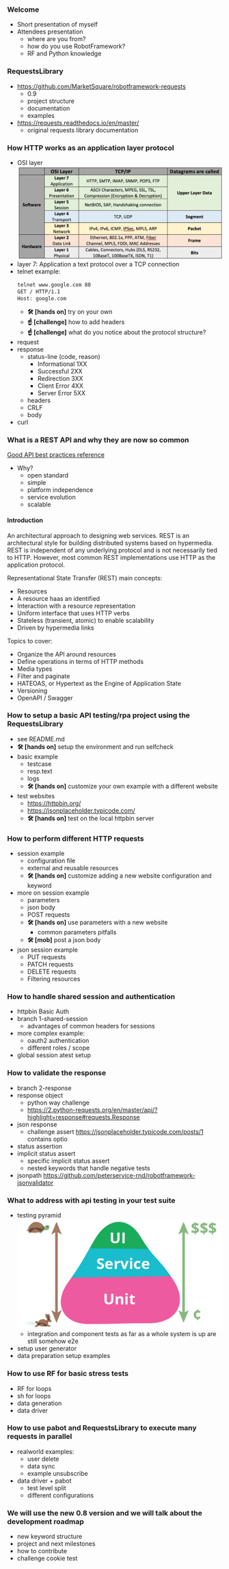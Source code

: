 
### Welcome
- Short presentation of myself
- Attendees presentation
  - where are you from?
  - how do you use RobotFramework?
  - RF and Python knowledge

### RequestsLibrary
- https://github.com/MarketSquare/robotframework-requests
  - 0.9
  - project structure
  - documentation 
  - examples
- https://requests.readthedocs.io/en/master/
  - original requests library documentation

### How HTTP works as an application layer protocol
- OSI layer 
![](./img/osi-layer.png)
- layer 7: Application a text protocol over a TCP connection
- telnet example: 
  ```
  telnet www.google.com 80
  GET / HTTP/1.1
  Host: google.com
  ```
  - **🛠 ️[hands on]** try on your own
  - **☝️ [challenge]** how to add headers 
  - **☝️ [challenge]** what do you notice about the protocol structure?  
- request
- response
  - status-line (code, reason)
      - Informational 1XX
      - Successful 2XX
      - Redirection 3XX
      - Client Error 4XX
      - Server Error 5XX
  - headers
  - CRLF  
  - body
- curl

### What is a REST API and why they are now so common

[Good API best practices reference](https://docs.microsoft.com/en-us/azure/architecture/best-practices/api-design)

- Why?
  - open standard
  - simple  
  - platform independence
  - service evolution
  - scalable

#### Introduction  
An architectural approach to designing web services. 
REST is an architectural style for building distributed systems based on hypermedia.
REST is independent of any underlying protocol and is not necessarily tied to HTTP.
However, most common REST implementations use HTTP as the application protocol.

Representational State Transfer (REST) main concepts:
- Resources
- A resource haas an identified
- Interaction with a resource representation
- Uniform interface that uses HTTP verbs
- Stateless (transient, atomic) to enable scalability
- Driven by hypermedia links

Topics to cover:
- Organize the API around resources
- Define operations in terms of HTTP methods
- Media types
- Filter and paginate
- HATEOAS, or Hypertext as the Engine of Application State
- Versioning
- OpenAPI / Swagger

### How to setup a basic API testing/rpa project using the RequestsLibrary
- see README.md
- **🛠️ [hands on]** setup the environment and run selfcheck
- basic example
  - testcase
  - resp.text
  - logs
  - **🛠️ [hands on]** customize your own example with a different website
- test websites
  - https://httpbin.org/
  - https://jsonplaceholder.typicode.com/
  - **🛠️ [hands on]** test on the local httpbin server

### How to perform different HTTP requests
- session example
  - configuration file
  - external and reusable resources
  - **🛠️ [hands on]** customize adding a new website configuration and keyword
- more on session example
  - parameters
  - json body
  - POST requests
  - **🛠️ [hands on]** use parameters with a new website
    - common parameters pitfalls 
  - **🛠️ [mob]** post a json body
- json session example
  - PUT requests
  - PATCH requests
  - DELETE requests
  - Filtering resources

### How to handle shared session and authentication
- httpbin Basic Auth
- branch 1-shared-session
  - advantages of common headers for sessions
- more complex example:
  - oauth2 authentication
  - different roles / scope
- global session atest setup

### How to validate the response
- branch 2-response
- response object
  - python way challenge
  - https://2.python-requests.org/en/master/api/?highlight=response#requests.Response
- json response
  - challenge assert https://jsonplaceholder.typicode.com/posts/1 contains optio
- status assertion
- implicit status assert
  - specific implicit status assert
  - nested keywords that handle negative tests
- jsonpath https://github.com/peterservice-rnd/robotframework-jsonvalidator

### What to address with api testing in your test suite
 - testing pyramid  
   ![](./img/test-pyramid.png)
   - integration and component tests as far as a whole system is up are still somehow e2e
 - setup user generator
 - data preparation setup examples

### How to use RF for basic stress tests
- RF for loops
- sh for loops
- data generation
- data driver

### How to use pabot and RequestsLibrary to execute many requests in parallel
- realworld examples: 
  - user delete
  - data sync
  - example unsubscribe 
- data driver + pabot
  - test level split
  - different configurations

### We will use the new 0.8 version and we will talk about the development roadmap
- new keyword structure
- project and next milestones
- how to contribute
- challenge cookie test
